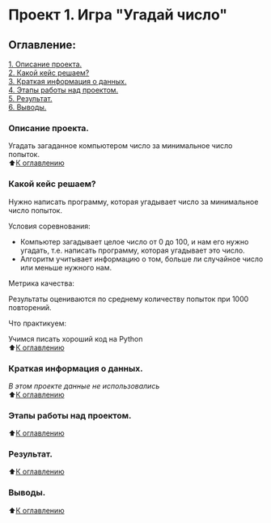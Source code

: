 # Проект 1. Игра "Угадай число"

## Оглавление:

[1. Описание проекта.](https://github.com/OlgaUman/DS-course/tree/main/Project_0/README.md#Описание-проекта)<br>
[2. Какой кейс решаем?](https://github.com/OlgaUman/DS-course/tree/main/Project_0/README.md#Какой-кейс-решаем)<br>
[3. Краткая информация о данных.](https://github.com/OlgaUman/DS-course/tree/main/Project_0/README.md#Краткая-информация-о-данных)<br>
[4. Этапы работы над проектом.](https://github.com/OlgaUman/DS-course/tree/main/Project_0/README.md#Этапы-работы-над-проектом)<br>
[5. Результат.](https://github.com/OlgaUman/DS-course/tree/main/Project_0/README.md#Результат)<br>
[6. Выводы.](https://github.com/OlgaUman/DS-course/tree/main/Project_0/README.md#Выводы)<br>


### Описание проекта.

Угадать загаданное компьютером число за минимальное число попыток.<br>
⬆️[К оглавлению](https://github.com/OlgaUman/DS-course/tree/main/Project_0/README.md#Оглавление)

### Какой кейс решаем?

Нужно написать программу, которая угадывает число за минимальное число попыток. 

Условия соревнования:
- Компьютер загадывает целое число от 0 до 100, и нам его нужно угадать, т.е. написать программу, которая угадывает это число.
- Алгоритм учитывает информацию о том, больше ли случайное число или меньше нужного нам.

Метрика качества:

Результаты оцениваются по среднему количеству попыток при 1000 повторений.

Что практикуем:

Учимся писать хороший код на Python<br>
⬆️[К оглавлению](https://github.com/OlgaUman/DS-course/tree/main/Project_0/README.md#Оглавление)
### Краткая информация о данных.

*В этом проекте данные не использовались*<br>
⬆️[К оглавлению](https://github.com/OlgaUman/DS-course/tree/main/Project_0/README.md#Оглавление)
### Этапы работы над проектом.

⬆️[К оглавлению](https://github.com/OlgaUman/DS-course/tree/main/Project_0/README.md#Оглавление)
### Результат.
⬆️[К оглавлению](https://github.com/OlgaUman/DS-course/tree/main/Project_0/README.md#Оглавление)
### Выводы.
⬆️[К оглавлению](https://github.com/OlgaUman/DS-course/tree/main/Project_0/README.md#Оглавление)

